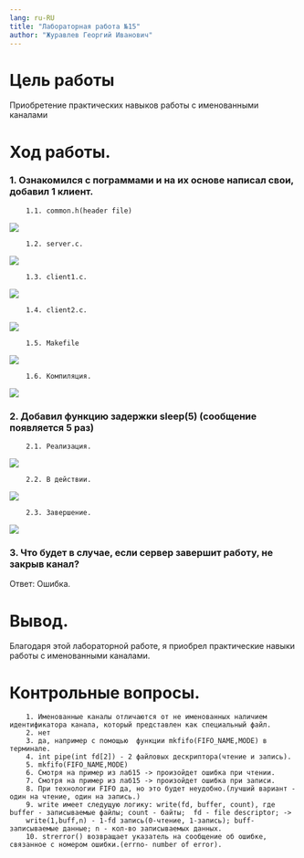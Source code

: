 ```yaml
---
lang: ru-RU
title: "Лабораторная работа №15"
author: "Журавлев Георгий Иванович"
---
```


# Цель работы
Приобретение практических навыков работы с именованными каналами
# Ход работы.

### 1. Ознакомился с пограммами и на их основе написал свои, добавил 1 клиент.

        1.1. common.h(header file)
![](screens/01.jpg)

        1.2. server.c.
![](screens/02.jpg)

        1.3. client1.c.
![](screens/03.jpg)

        1.4. client2.c.
![](screens/04.jpg)

        1.5. Makefile
![](screens/05.jpg)

        1.6. Компиляция.
![](screens/06.jpg)  

### 2. Добавил функцию задержки sleep(5) (сообщение появляется 5 раз)

        2.1. Реализация.
![](screens/09.jpg)

        2.2. В действии.
![](screens/07.jpg)

        2.3. Завершение.
![](screens/08.jpg)

### 3. Что будет в случае, если сервер завершит работу, не закрыв канал?

Ответ: Ошибка.

# Вывод.
Благодаря этой лабораторной работе, я приобрел практические навыки работы с именованными каналами.

# Контрольные вопросы.
        1. Именованные каналы отличаются от не именованных наличием идентификатора канала, который представлен как специальный файл.
        2. нет
        3. да, например с помощью  функции mkfifo(FIFO_NAME,MODE) в терминале.
        4. int pipe(int fd[2]) - 2 файловых дескриптора(чтение и запись).
        5. mkfifo(FIFO_NAME,MODE)
        6. Смотря на пример из лаб15 -> произойдет ошибка при чтении.
        7. Смотря на пример из лаб15 -> произойдет ошибка при записи.
        8. При технологии FIFO да, но это будет неудобно.(лучший вариант - один на чтение, один на запись.)
        9. write имеет следущую логику: write(fd, buffer, count), где buffer - записываемые файлы; count - байты;  fd - file descriptor; ->
        write(1,buff,n) - 1-fd запись(0-чтение, 1-запись); buff- записываемые данные; n - кол-во записываемых данных.
        10. strerror() возвращает указатель на сообщение об ошибке, связанное с номером ошибки.(errno- number of error).
